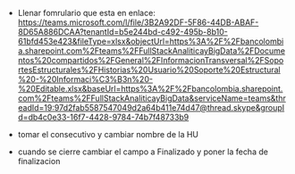 - Llenar fomrulario que esta en enlace:
https://teams.microsoft.com/l/file/3B2A92DF-5F86-44DB-ABAF-8D65A886DCAA?tenantId=b5e244bd-c492-495b-8b10-61bfd453e423&fileType=xlsx&objectUrl=https%3A%2F%2Fbancolombia.sharepoint.com%2Fteams%2FFullStackAnaliticayBigData%2FDocumentos%20compartidos%2FGeneral%2FInformacionTransversal%2FSoportesEstructurales%2FHistorias%20Usuario%20Soporte%20Estructural%20-%20Informaci%C3%B3n%20-%20Editable.xlsx&baseUrl=https%3A%2F%2Fbancolombia.sharepoint.com%2Fteams%2FFullStackAnaliticayBigData&serviceName=teams&threadId=19:97d2fab5587547049d2a64b411e74d47@thread.skype&groupId=db4c0e33-16f7-4428-9784-74b7f48733b9

- tomar el consecutivo y cambiar nombre de la HU

- cuando se cierre cambiar el campo a Finalizado y poner la fecha de finalizacion